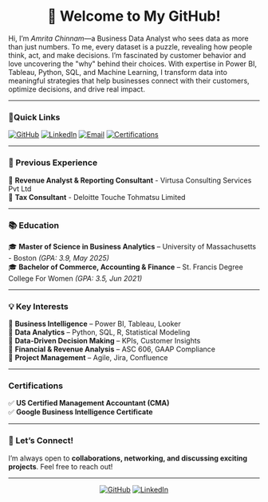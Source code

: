 <div align="center">  
  
# **👋 Welcome to My GitHub!**  

</div>

Hi, I’m *Amrita Chinnam*—a Business Data Analyst who sees data as more than just numbers. To me, every dataset is a puzzle, revealing how people think, act, and make decisions. I’m fascinated by customer behavior and love uncovering the "why" behind their choices. With expertise in Power BI, Tableau, Python, SQL, and Machine Learning, I transform data into meaningful strategies that help businesses connect with their customers, optimize decisions, and drive real impact.

---
###  **🔗Quick Links**  


[![GitHub](https://img.shields.io/badge/GitHub-000?style=for-the-badge&logo=github&logoColor=white)](https://github.com/amritachinnam?tab=repositories)  [![LinkedIn](https://img.shields.io/badge/LinkedIn-0077B5?style=for-the-badge&logo=linkedin&logoColor=white)](https://www.linkedin.com/in/amrita-chinnam-866545190/)  [![Email](https://img.shields.io/badge/Gmail-D14836?style=for-the-badge&logo=gmail&logoColor=white)](mailto:amritachinnam2@gmail.com) [![Certifications](https://img.shields.io/badge/Certifications-blue?style=for-the-badge)](https://www.linkedin.com/in/amrita-chinnam-866545190/details/certifications/)

---
  
### **💼 Previous Experience**  

🔹 **Revenue Analyst & Reporting Consultant** - Virtusa Consulting Services Pvt Ltd  
🔹 **Tax Consultant** - Deloitte Touche Tohmatsu Limited

--- 
### **📚 Education**  

🎓 **Master of Science in Business Analytics** – University of Massachusetts - Boston *(GPA: 3.9, May 2025)*  
🎓 **Bachelor of Commerce, Accounting & Finance** – St. Francis Degree College For Women *(GPA: 3.5, Jun 2021)*  

---

### **💡 Key Interests**  
🔹 **Business Intelligence** – Power BI, Tableau, Looker  
🔹 **Data Analytics** – Python, SQL, R, Statistical Modeling  
🔹 **Data-Driven Decision Making** – KPIs, Customer Insights  
🔹 **Financial & Revenue Analysis** – ASC 606, GAAP Compliance  
🔹 **Project Management** – Agile, Jira, Confluence  

---

### **Certifications**  
✅ **US Certified Management Accountant (CMA)**  
✅ **Google Business Intelligence Certificate**  

---

### **📢 Let’s Connect!**  
I’m always open to **collaborations, networking, and discussing exciting projects**. Feel free to reach out!  

---

<div align="center">
  
[![GitHub](https://img.shields.io/badge/Visit%20My%20GitHub-181717?style=for-the-badge&logo=github)](https://github.com/amritachinnam?tab=repositories)  [![LinkedIn](https://img.shields.io/badge/Connect%20on%20LinkedIn-0077B5?style=for-the-badge&logo=linkedin&logoColor=white)](https://www.linkedin.com/in/amrita-chinnam-866545190/)  

</div>
